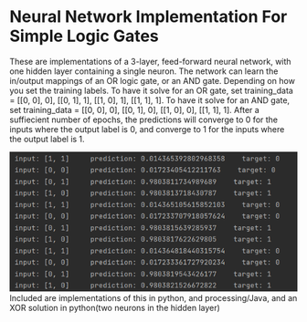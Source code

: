 # Neural Network Implementation For Simple Logic Gates

  These are implementations of a 3-layer, feed-forward neural network, with one hidden layer containing a single neuron. The network can learn the in/output mappings of an OR logic gate, or an AND gate. Depending on how you set the training labels. To have it solve for an OR gate, set training_data  = [[0, 0], 0],  [[0, 1], 1], [[1, 0], 1], [[1, 1], 1]. To have it solve for an AND gate, set training_data = [[0, 0], 0],  [[0, 1], 0], [[1, 0], 0], [[1, 1], 1]. After a suffiecient number of epochs, the predictions will converge to 0 for the inputs where the output label is 0, and converge to 1 for the inputs where the output label is 1.

![Alt text](/output_screenshot.png)
  Included are implementations of this in python, and processing/Java, and an XOR solution in python(two neurons in the hidden layer)
